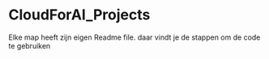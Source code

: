 # CloudForAI_Projects
Elke map heeft zijn eigen Readme file. daar vindt je de stappen om de code te gebruiken
